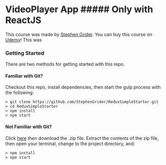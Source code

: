 # VideoPlayer App ##### Only with ReactJS

This course was made by [Stephen Grider](https://github.com/StephenGrider/ReduxSimpleStarter.git). You can buy this course on [Udemy](https://www.udemy.com/react-redux/)! This was 

### Getting Started

There are two methods for getting started with this repo.

#### Familiar with Git?
Checkout this repo, install dependencies, then start the gulp process with the following:

```
> git clone https://github.com/StephenGrider/ReduxSimpleStarter.git
> cd ReduxSimpleStarter
> npm install
> npm start
```

#### Not Familiar with Git?
Click [here](https://github.com/StephenGrider/ReactStarter/releases) then download the .zip file.  Extract the contents of the zip file, then open your terminal, change to the project directory, and:

```
> npm install
> npm start
```

